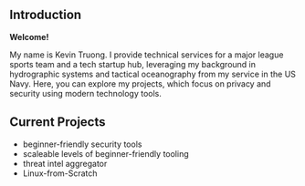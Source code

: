 ## Introduction
**Welcome!** 

My name is Kevin Truong. I provide technical services for a major league sports team and a tech startup hub, leveraging my background in hydrographic systems and tactical oceanography from my service in the US Navy. Here, you can explore my projects, which focus on privacy and security using modern technology tools.

## Current Projects

- beginner-friendly security tools
- scaleable levels of beginner-friendly tooling
- threat intel aggregator
- Linux-from-Scratch
